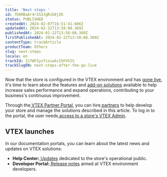 ```yaml
---
title: 'Next steps '
id: 7bORBaAr4rIG3JgRi68jIK
status: PUBLISHED
createdAt: 2024-02-07T16:51:41.686Z
updatedAt: 2024-02-22T13:58:08.369Z
publishedAt: 2024-02-22T13:58:08.369Z
firstPublishedAt: 2024-02-22T13:58:08.369Z
contentType: trackArticle
productTeam: Others
slug: next-steps
locale: en
trackId: 3J7WFZyvTcoiwkcIVFVhIS
trackSlugEN: next-steps-after-the-go-live
---
```


Now that the store is configured in the VTEX environment and has [gone live](https://help.vtex.com/en/tracks/vtex-store-overview--eSDNk26pdvemF3XKM0nK9/6xYnNxDHUcY6FyChgziCoH), it's time to learn about the features and [add-on solutions](https://help.vtex.com/en/tracks/next-steps-after-the-go-live--3J7WFZyvTcoiwkcIVFVhIS/1t2QBZvrOBSLgvHaAV9fYm) available to help increase sales performance and expand operations, contributing to your business's continuous improvement.

<div class="alert alert-warning">
  <p>Through the<a href="https://partnerportal.vtex.com/"> VTEX Partner Portal</a>, you can hire<a href="https://help.vtex.com/en/tracks/vtex-store-overview--eSDNk26pdvemF3XKM0nK9/4yPqZQyj0t675QpcG7H6yl#implementation-partners"> partners</a> to help develop your store and manage the solutions described in this article. To log in to the portal, the user needs<a href="https://help.vtex.com/en/tracks/vtex-store-overview--eSDNk26pdvemF3XKM0nK9/4EPwTXx5oFdSG1dA3zIchz"> access to a store's VTEX Admin</a>.</p>
</div>

## VTEX launches

In our documentation portals, you can learn about the latest news and updates on VTEX solutions:

- **Help Center:**[ Updates](https://help.vtex.com/pt/announcements) dedicated to the store's operational public.
- **Developer Portal:**[ Release notes](https://developers.vtex.com/updates/release-notes) aimed at VTEX environment developers.
